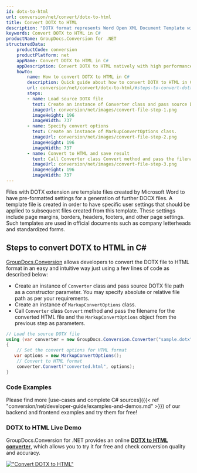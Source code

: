 ```yaml
---
id: dotx-to-html
url: conversion/net/convert/dotx-to-html
title: Convert DOTX to HTML
description: "DOTX format represents Word Open XML Document Template with .dotx extension. Learn how to convert DOTX to HTML file programmatically in C# language using GroupDocs.Conversion for .NET library."
keywords: Convert DOTX to HTML in C#
productName: GroupDocs.Conversion for .NET
structuredData:
    productCode: conversion
    productPlatform: net
    appName: Convert DOTX to HTML in C#
    appDescription: Convert DOTX to HTML natively with high performance using C# language and server side GroupDocs.Conversion for .NET APIs, without the use of any software like Microsoft or Open Office.
    howTo:
        name: How to convert DOTX to HTML in C# 
        description: Quick guide about how to convert DOTX to HTML in C# with high performance and accuracy.
        url: conversion/net/convert/dotx-to-html/#steps-to-convert-dotx-to-html-in-c
        steps:
        - name: Load source DOTX file 
          text: Create an instance of Converter class and pass source DOTX file path as a constructor parameter. You may specify absolute or relative file path as per your requirements. 
          imageUrl: conversion/net/images/convert-file-step-1.png
          imageHeight: 196
          imageWidth: 737
        - name: Specify convert options 
          text: Create an instance of MarkupConvertOptions class.
          imageUrl: conversion/net/images/convert-file-step-2.png
          imageHeight: 196
          imageWidth: 737
        - name: Convert to HTML and save result 
          text: Call Converter class Convert method and pass the filename for the converted HTML file and the MarkupConvertOptions object from the previous step as parameters.
          imageUrl: conversion/net/images/convert-file-step-3.png
          imageHeight: 196
          imageWidth: 737
---
```


Files with DOTX extension are template files created by Microsoft Word to have pre-formatted settings for a generation of further DOCX files. A template file is created in order to have specific user settings that should be applied to subsequent files created from this template. These settings include page margins, borders, headers, footers, and other page settings. Such templates are used in official documents such as company letterheads and standardized forms.

## Steps to convert DOTX to HTML in C#

[GroupDocs.Conversion](https://products.groupdocs.com/conversion/net) allows developers to convert the DOTX file to HTML format in an easy and intuitive way just using a few lines of code as described below:

* Create an instance of `Converter` class and pass source DOTX file path as a constructor parameter. You may specify absolute or relative file path as per your requirements. 
* Create an instance of `MarkupConvertOptions` class.
* Call `Converter` class `Convert` method and pass the filename for the converted HTML file and the `MarkupConvertOptions` object from the previous step as parameters.

```csharp
// Load the source DOTX file
using (var converter = new GroupDocs.Conversion.Converter("sample.dotx"))
{
    // Set the convert options for HTML format
   var options = new MarkupConvertOptions();
    // Convert to HTML format
    converter.Convert("converted.html", options);
}
```

### Code Examples

Please find more [use-cases and complete C# sources]({{< ref "conversion/net/developer-guide/examples-and-demos.md" >}}) of our backend and frontend examples and try them for free!

### DOTX to HTML Live Demo

GroupDocs.Conversion for .NET provides an online [**DOTX to HTML converter**](https://products.groupdocs.app/conversion/dotx-to-html), which allows you to try it for free and check conversion quality and accuracy.

[!["Convert DOTX to HTML"](conversion/net/images/convert-to-html/convert-dotx-to-html.png)](https://products.groupdocs.app/conversion/dotx-to-html)